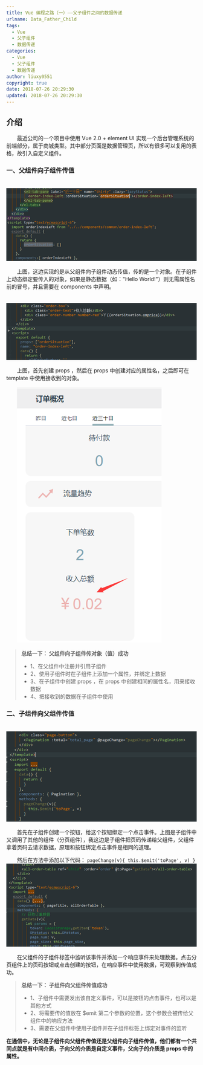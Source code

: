 ```yaml
---
title: Vue 编程之路（一）——父子组件之间的数据传递
urlname: Data_Father_Child
tags:
  - Vue
  - 父子组件
  - 数据传递
categories:
  - Vue
  - 父子组件
  - 数据传递
author: liuxy0551
copyright: true
date: 2018-07-26 20:29:30
updated: 2018-07-26 20:29:30
---
```


## 介绍

　　最近公司的一个项目中使用 Vue 2.0 + element UI 实现一个后台管理系统的前端部分，属于商城类型。其中部分页面是数据管理页，所以有很多可以复用的表格，故引入自定义组件。
<!--more-->


### 一、父组件向子组件传值

　　![](https://raw.githubusercontent.com/liuxy0551/liuxy0551.github.io.jekyll/master/images/posts/Data_Father_Child/2.png)

　　上图，这边实现的是从父组件向子组件动态传值，传的是一个对象。在子组件上动态绑定要传入的对象，如果是静态数据（如："Hello World!"）则无需属性名前的冒号，并且需要在 components 中声明。

　　![](https://raw.githubusercontent.com/liuxy0551/liuxy0551.github.io.jekyll/master/images/posts/Data_Father_Child/3.png)

　　上图，首先创建 props ，然后在 props 中创建对应的属性名，之后即可在 template 中使用接收到的对象。

　　![](https://raw.githubusercontent.com/liuxy0551/liuxy0551.github.io.jekyll/master/images/posts/Data_Father_Child/4.png)

>**总结一下：  父组件向子组件传对象（值）成功**
>* 1、在父组件中注册并引用子组件
>* 2、使用子组件时在子组件上添加一个属性，并绑定上数据
>* 3、在子组件中创建 props ，在 props 中创建相同的属性名，用来接收数据
>* 4、把接收到的数据在子组件中使用

### 二、子组件向父组件传值

　　![](https://raw.githubusercontent.com/liuxy0551/liuxy0551.github.io.jekyll/master/images/posts/Data_Father_Child/5.png)

　　首先在子组件创建一个按钮，给这个按钮绑定一个点击事件。上图是子组件中又调用了其他的组件（分页组件），我这边是子组件把页码传递给父组件，父组件拿着页码去请求数据，原理和按钮绑定点击事件是相同的道理。

　　然后在方法中添加以下代码：
    ```
     pageChange(v){
         this.$emit('toPage', v)
     }
    ```
　　![](https://raw.githubusercontent.com/liuxy0551/liuxy0551.github.io.jekyll/master/images/posts/Data_Father_Child/6.png)

　　在父组件的子组件标签中监听该事件并添加一个响应事件来处理数据。点击分页组件上的页码按钮或点击创建的按钮，在响应事件中使用数据，可观察到传值成功。

>**总结一下：  子组件向父组件传值成功**
>* 1、子组件中需要发出该自定义事件，可以是按钮的点击事件，也可以是其他方式
>* 2、将需要传的值放在 $emit 第二个参数的位置，这个参数会被传给父组件中的响应方法
>* 3、需要在父组件中使用子组件并在子组件标签上绑定对事件的监听

**在通信中，无论是子组件向父组件传值还是父组件向子组件传值，他们都有一个共同点就是有中间介质，子向父的介质是自定义事件，父向子的介质是 props 中的属性。**
